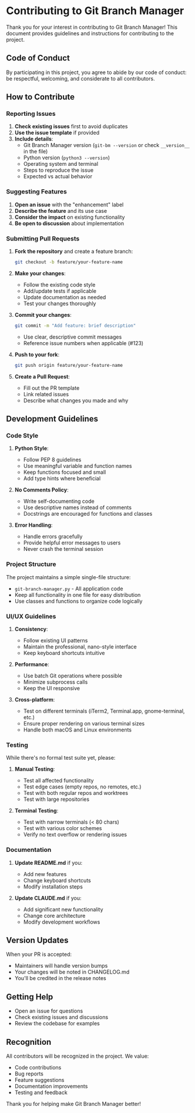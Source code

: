 # Contributing to Git Branch Manager

Thank you for your interest in contributing to Git Branch Manager! This document provides guidelines and instructions for contributing to the project.

## Code of Conduct

By participating in this project, you agree to abide by our code of conduct: be respectful, welcoming, and considerate to all contributors.

## How to Contribute

### Reporting Issues

1. **Check existing issues** first to avoid duplicates
2. **Use the issue template** if provided
3. **Include details**:
   - Git Branch Manager version (`git-bm --version` or check `__version__` in the file)
   - Python version (`python3 --version`)
   - Operating system and terminal
   - Steps to reproduce the issue
   - Expected vs actual behavior

### Suggesting Features

1. **Open an issue** with the "enhancement" label
2. **Describe the feature** and its use case
3. **Consider the impact** on existing functionality
4. **Be open to discussion** about implementation

### Submitting Pull Requests

1. **Fork the repository** and create a feature branch:

   ```bash
   git checkout -b feature/your-feature-name
   ```

2. **Make your changes**:

   - Follow the existing code style
   - Add/update tests if applicable
   - Update documentation as needed
   - Test your changes thoroughly

3. **Commit your changes**:

   ```bash
   git commit -m "Add feature: brief description"
   ```

   - Use clear, descriptive commit messages
   - Reference issue numbers when applicable (#123)

4. **Push to your fork**:

   ```bash
   git push origin feature/your-feature-name
   ```

5. **Create a Pull Request**:
   - Fill out the PR template
   - Link related issues
   - Describe what changes you made and why

## Development Guidelines

### Code Style

1. **Python Style**:

   - Follow PEP 8 guidelines
   - Use meaningful variable and function names
   - Keep functions focused and small
   - Add type hints where beneficial

2. **No Comments Policy**:

   - Write self-documenting code
   - Use descriptive names instead of comments
   - Docstrings are encouraged for functions and classes

3. **Error Handling**:
   - Handle errors gracefully
   - Provide helpful error messages to users
   - Never crash the terminal session

### Project Structure

The project maintains a simple single-file structure:

- `git-branch-manager.py` - All application code
- Keep all functionality in one file for easy distribution
- Use classes and functions to organize code logically

### UI/UX Guidelines

1. **Consistency**:

   - Follow existing UI patterns
   - Maintain the professional, nano-style interface
   - Keep keyboard shortcuts intuitive

2. **Performance**:

   - Use batch Git operations where possible
   - Minimize subprocess calls
   - Keep the UI responsive

3. **Cross-platform**:
   - Test on different terminals (iTerm2, Terminal.app, gnome-terminal, etc.)
   - Ensure proper rendering on various terminal sizes
   - Handle both macOS and Linux environments

### Testing

While there's no formal test suite yet, please:

1. **Manual Testing**:

   - Test all affected functionality
   - Test edge cases (empty repos, no remotes, etc.)
   - Test with both regular repos and worktrees
   - Test with large repositories

2. **Terminal Testing**:
   - Test with narrow terminals (< 80 chars)
   - Test with various color schemes
   - Verify no text overflow or rendering issues

### Documentation

1. **Update README.md** if you:

   - Add new features
   - Change keyboard shortcuts
   - Modify installation steps

2. **Update CLAUDE.md** if you:
   - Add significant new functionality
   - Change core architecture
   - Modify development workflows

## Version Updates

When your PR is accepted:

- Maintainers will handle version bumps
- Your changes will be noted in CHANGELOG.md
- You'll be credited in the release notes

## Getting Help

- Open an issue for questions
- Check existing issues and discussions
- Review the codebase for examples

## Recognition

All contributors will be recognized in the project. We value:

- Code contributions
- Bug reports
- Feature suggestions
- Documentation improvements
- Testing and feedback

Thank you for helping make Git Branch Manager better!

